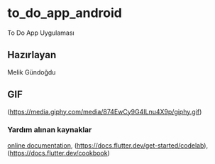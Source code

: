 # to_do_app_android

To Do App Uygulaması

## Hazırlayan
Melik Gündoğdu

## GIF 

(https://media.giphy.com/media/874EwCy9G4ILnu4X9p/giphy.gif)

### Yardım alınan kaynaklar
[online documentation](https://pub.dev/packages/intl/install), 
(https://docs.flutter.dev/get-started/codelab),
(https://docs.flutter.dev/cookbook)
